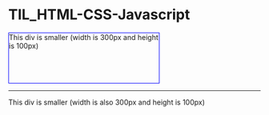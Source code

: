 # TIL_HTML-CSS-Javascript

<!DOCTYPE html>
<html>
<head>
<meta charset="UTF-8">
<title>Insert title here</title>
<style type="text/css">
	#div1{
		width: 300px;
		height: 100px;
		border: 1px solid blue;
	}
	
	#div2{
		width:300px;
		height:100px;
		border: 1px solid blue;
		padding: 50px;
		box-sizing: border-box;
	}
		

</style>
</head>
<body>
<div id="div1">This div is smaller (width is 300px and height is 100px) </div>
<hr>
<div id="div2">This div is smaller (width is also 300px and height is 100px) </div>
<div></div>
</body>
</html>
